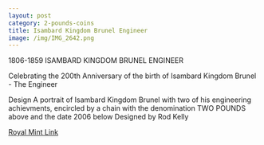 ```yaml
---
layout: post
category: 2-pounds-coins
title: Isambard Kingdom Brunel Engineer
image: /img/IMG_2642.png
---
```


1806-1859 ISAMBARD KINGDOM BRUNEL ENGINEER

Celebrating the 200th Anniversary of the birth of Isambard Kingdom Brunel - The Engineer

Design A portrait of Isambard Kingdom Brunel with two of his engineering achievments, encircled by a chain with the denomination TWO POUNDS above and the date 2006 below Designed by Rod Kelly

[Royal Mint Link](http://www.royalmint.com/discover/uk-coins/coin-design-and-specifications/two-pound-coin/2006-isambard-kingdom-brunel)
